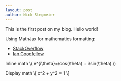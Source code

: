 ```yaml
---
layout: post
author: Nick Stegmeier
---
```

This is the first post on my blog. Hello world!

Using MathJax for mathematics formatting: 
* [StackOverflow](https://stackoverflow.com/questions/26275645/how-to-support-latex-in-github-pages)
* [Ian Goodfellow](http://www.iangoodfellow.com/blog/jekyll/markdown/tex/2016/11/07/latex-in-markdown.html)

Inline math \\( e^{i\theta}=\cos(\theta) + i\sin(\theta) \\)

Display math
\\[ x^2 + y^2 = 1 \\]
